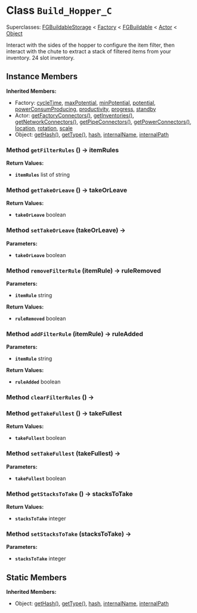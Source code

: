 # Class <code>Build_Hopper_C</code>

Superclasses: <a href="FGBuildableStorage.md">FGBuildableStorage</a> < <a href="Factory.md">Factory</a> < <a href="FGBuildable.md">FGBuildable</a> < <a href="Actor.md">Actor</a> < <a href="Object.md">Object</a>

Interact with the sides of the hopper to configure the item filter, then interact with the chute to extract a stack of filtered items from your inventory. 24 slot inventory.
## Instance Members
<b>Inherited Members:</b>
- Factory: <a href="Factory.md#cycleTime">cycleTime</a>, <a href="Factory.md#maxPotential">maxPotential</a>, <a href="Factory.md#minPotential">minPotential</a>, <a href="Factory.md#potential">potential</a>, <a href="Factory.md#powerConsumProducing">powerConsumProducing</a>, <a href="Factory.md#productivity">productivity</a>, <a href="Factory.md#progress">progress</a>, <a href="Factory.md#standby">standby</a>
- Actor: <a href="Actor.md#getFactoryConnectors">getFactoryConnectors()</a>, <a href="Actor.md#getInventories">getInventories()</a>, <a href="Actor.md#getNetworkConnectors">getNetworkConnectors()</a>, <a href="Actor.md#getPipeConnectors">getPipeConnectors()</a>, <a href="Actor.md#getPowerConnectors">getPowerConnectors()</a>, <a href="Actor.md#location">location</a>, <a href="Actor.md#rotation">rotation</a>, <a href="Actor.md#scale">scale</a>
- Object: <a href="Object.md#getHash">getHash()</a>, <a href="Object.md#getType">getType()</a>, <a href="Object.md#hash">hash</a>, <a href="Object.md#internalName">internalName</a>, <a href="Object.md#internalPath">internalPath</a>
### Method <code>getFilterRules</code> () → itemRules



<b>Return Values:</b>

- <code><b>itemRules</b></code> list of string

  
### Method <code>getTakeOrLeave</code> () → takeOrLeave



<b>Return Values:</b>

- <code><b>takeOrLeave</b></code> boolean

  
### Method <code>setTakeOrLeave</code> (takeOrLeave) → 


<b>Parameters:</b>

- <code><b>takeOrLeave</b></code> boolean

  

### Method <code>removeFilterRule</code> (itemRule) → ruleRemoved


<b>Parameters:</b>

- <code><b>itemRule</b></code> string

  

<b>Return Values:</b>

- <code><b>ruleRemoved</b></code> boolean

  
### Method <code>addFilterRule</code> (itemRule) → ruleAdded


<b>Parameters:</b>

- <code><b>itemRule</b></code> string

  

<b>Return Values:</b>

- <code><b>ruleAdded</b></code> boolean

  
### Method <code>clearFilterRules</code> () → 



### Method <code>getTakeFullest</code> () → takeFullest



<b>Return Values:</b>

- <code><b>takeFullest</b></code> boolean

  
### Method <code>setTakeFullest</code> (takeFullest) → 


<b>Parameters:</b>

- <code><b>takeFullest</b></code> boolean

  

### Method <code>getStacksToTake</code> () → stacksToTake



<b>Return Values:</b>

- <code><b>stacksToTake</b></code> integer

  
### Method <code>setStacksToTake</code> (stacksToTake) → 


<b>Parameters:</b>

- <code><b>stacksToTake</b></code> integer

  

## Static Members
<b>Inherited Members:</b>
- Object: <a href="Object.md#getHash">getHash()</a>, <a href="Object.md#getType">getType()</a>, <a href="Object.md#hash">hash</a>, <a href="Object.md#internalName">internalName</a>, <a href="Object.md#internalPath">internalPath</a>